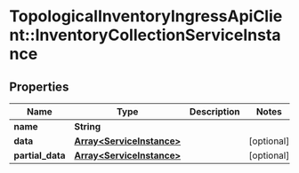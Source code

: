 # TopologicalInventoryIngressApiClient::InventoryCollectionServiceInstance

## Properties
Name | Type | Description | Notes
------------ | ------------- | ------------- | -------------
**name** | **String** |  | 
**data** | [**Array&lt;ServiceInstance&gt;**](ServiceInstance.md) |  | [optional] 
**partial_data** | [**Array&lt;ServiceInstance&gt;**](ServiceInstance.md) |  | [optional] 


